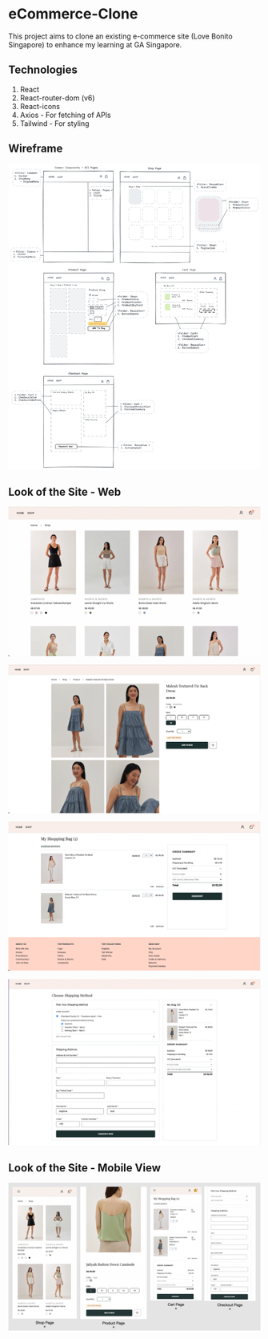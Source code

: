 # eCommerce-Clone

This project aims to clone an existing e-commerce site (Love Bonito Singapore) to enhance my learning at GA Singapore.

## Technologies

1. React
2. React-router-dom (v6)
3. React-icons
4. Axios - For fetching of APIs
5. Tailwind - For styling

## Wireframe

![wireframe](./ecclone-app/src/assets/readme_images/wireframe.png)

## Look of the Site - Web

![shopping page](./ecclone-app/src/assets/readme_images/Shopping_Page.png)

![product page](./ecclone-app/src/assets/readme_images/Product_Page.png)

![cart page](./ecclone-app/src/assets/readme_images/Cart_Page.png)

![checkout page](./ecclone-app/src/assets/readme_images/Checkout_Page.png)

## Look of the Site - Mobile View

![website mobile view](./ecclone-app//src/assets/readme_images/Website_Mobile_View.png)
